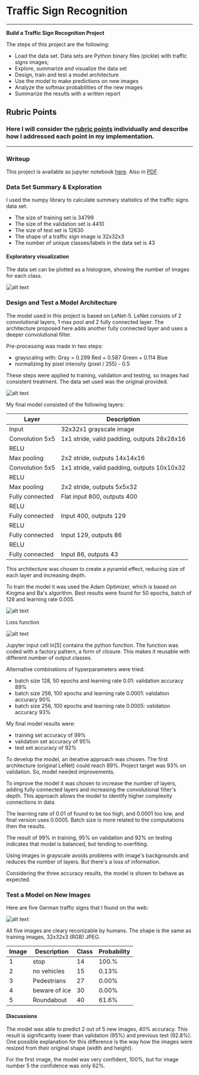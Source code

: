 # Traffic Sign Recognition


---

**Build a Traffic Sign Recognition Project**

The steps of this project are the following:

* Load the data set. Data sets are Python binary files (pickle) with traffic 
signs images;
* Explore, summarize and visualize the data set
* Design, train and test a model architecture
* Use the model to make predictions on new images
* Analyze the softmax probabilities of the new images
* Summarize the results with a written report


[//]: # (Image References)

[image1]: ./output/histogram.png "Histogram"
[image2]: ./output/accuracy.png "Evolution for the selected model's hyperparameters"
[image3]: ./output/treated.png "Processed images"
[image4]: ./output/loss.png "Loss function"
[image5]: ./output/webimages.png "Images from web"

## Rubric Points
### Here I will consider the [rubric points](https://review.udacity.com/#!/rubrics/481/view) individually and describe how I addressed each point in my implementation.  

---
### Writeup

This project is available as jupyter notebook [here](./Notebook.ipynb). Also
in [PDF](./report.pdf).

### Data Set Summary & Exploration

I used the numpy library to calculate summary statistics of the traffic
signs data set:

* The size of training set is 34799
* The size of the validation set is 4410
* The size of test set is 12630
* The shape of a traffic sign image is 32x32x3
* The number of unique classes/labels in the data set is 43

#### Exploratory visualization

The data set can be plotted as a histogram, showing the number of images for each class.

![alt text][image1]

### Design and Test a Model Architecture

The model used in this project is based on LeNet-5. LeNet consists of 2 convolutional layers, 1 max pool and 2 fully connected layer.
The architecture proposed here adds another fully connected layer and uses a deeper convolutional filter.

Pre-processing was made in two steps:

- grayscaling with: Gray = 0.299 Red + 0.587 Green + 0.114 Blue
- normalizing by pixel intensity (pixel / 255) - 0.5

These steps were applied to training, validation and testing, so images had consistent treatment.
The data set used was the original provided.

![alt text][image3]

My final model consisted of the following layers:

| Layer         		|     Description	        					| 
|-----------------------|-----------------------------------------------| 
| Input         		| 32x32x1 grayscale image   					| 
| Convolution 5x5     	| 1x1 stride, valid padding, outputs 28x28x16 	|
| RELU					|												|
| Max pooling	      	| 2x2 stride,  outputs 14x14x16 				|
| Convolution 5x5	    | 1x1 stride, valid padding, outputs 10x10x32	|
| RELU					|												|
| Max pooling	      	| 2x2 stride,  outputs 5x5x32	 				|
| Fully connected		| Flat input 800, outputs 400					|
| RELU					|												|
| Fully connected		| Input 400, outputs 129						|
| RELU					|												|
| Fully connected		| Input 129, outputs 86							|
| RELU					|												|
| Fully connected		| Input 86, outputs 43							|
 
This architecture was chosen to create a pyramid effect, reducing size of each
layer and increasing depth.

To train the model it was used the Adam Optimizer, which is based on Kingma and 
Ba's algorithm. Best results were found for 50 epochs, batch of 128 and 
learning rate 0.005.

![alt text][image2]

Loss function

![alt text][image4]

Jupyter input cell In[5] contains the python function. The function was coded 
with a factory pattern, a form of closure. This makes it reusable with different 
number of output classes.

Alternative combinations of hyperparameters were tried:

- batch size 128, 50 epochs and learning rate 0.01: validation accuracy 89%
- batch size 256, 100 epochs and learning rate 0.0001: validation accuracy 90%
- batch size 256, 100 epochs and learning rate 0.0005: validation accuracy 93%

My final model results were:

* training set accuracy of 99%
* validation set accuracy of 95% 
* test set accuracy of 92%

To develop the model, an iterative approach was chosen. The first architecture
(original LeNet) could reach 89%. Project target was 93% on validation. So, 
model needed improvements.

To improve the model it was chosen to increase the number of layers, adding
fully connected layers and increasing the convolutional filter's depth.
This approach allows the model to identify higher complexity connections in
data.

The learning rate of 0.01 of found to be too high, and 0.0001 too low, and final
version uses 0.0005. Batch size is more related to the computations then the
results.

The result of 99% in training, 95% on validation and 92% on testing indicates
that model is balanced, but tending to overfiting.

Using images in grayscale avoids problems with image's backgrounds and reduces
the number of layers. But there's a loss of information.

Considering the three accuracy results, the model is shown to behave as expected.


### Test a Model on New Images

Here are five German traffic signs that I found on the web:

![alt text][image5]

All five images are cleary reconizable by humans. The shape is the same as 
training images, 32x32x3 (RGB) JPEG.

| Image	|     Description	    | Class | Probability |
|-------|-----------------------|-------|-------------|
| 1   	| stop  				|  14 	| 100.% 	  |
| 2     | no vehicles 			|  15 	| 0.13% 	  |
| 3		| Pedestrians			|  27 	| 0.00% 	  |
| 4	    | beware of ice			|  30 	| 0.00% 	  |
| 5	    | Roundabout			|  40 	| 61.6%  	  |

#### Discussions

The model was able to predict 2 out of 5 new images, 40% accuracy. This result
is significantly lower than validation (95%) and previous test (92.8%). One
possible explanation for this difference is the way how the images were resized
from their original shape (width and height). 

For the first image, the model was very confident, 100%, but for image number 5
the confidence was only 62%.



